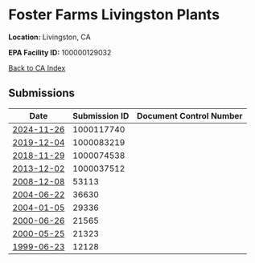 # Foster Farms Livingston Plants

**Location:** Livingston, CA

**EPA Facility ID:** 100000129032

[Back to CA Index](../../index.md)

## Submissions

| Date | Submission ID | Document Control Number |
|------|--------------|-------------------------|
| [2024-11-26](submissions/1000117740.md) | 1000117740 |  |
| [2019-12-04](submissions/1000083219.md) | 1000083219 |  |
| [2018-11-29](submissions/1000074538.md) | 1000074538 |  |
| [2013-12-02](submissions/1000037512.md) | 1000037512 |  |
| [2008-12-08](submissions/53113.md) | 53113 |  |
| [2004-06-22](submissions/36630.md) | 36630 |  |
| [2004-01-05](submissions/29336.md) | 29336 |  |
| [2000-06-26](submissions/21565.md) | 21565 |  |
| [2000-05-25](submissions/21323.md) | 21323 |  |
| [1999-06-23](submissions/12128.md) | 12128 |  |
